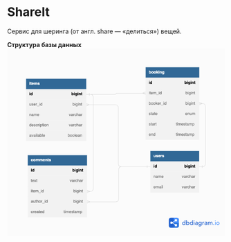 # ShareIt
Сервис для шеринга (от англ. share — «делиться») вещей.

**Структура базы данных**
![](images/ShareIt.png)

